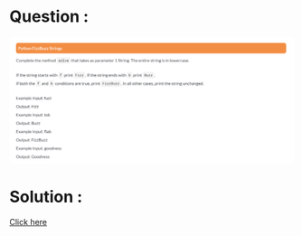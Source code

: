 # Question :
![python fizzbuzz strings](https://github.com/prabhu30/coding/blob/main/Edyst/Python%20-%20Intro%20to%20Advanced/59_python%20fizzbuzz%20strings/image.png)

# Solution :
[Click here](https://github.com/prabhu30/coding/blob/main/Edyst/Python%20-%20Intro%20to%20Advanced/59_python%20fizzbuzz%20strings/solution.py)
